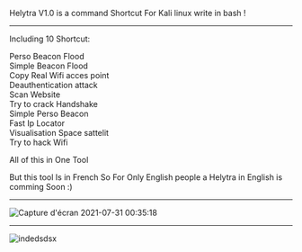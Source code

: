  Helytra V1.0 is a command Shortcut For Kali linux write in bash !
_________________________________________________________________

Including 10 Shortcut:

Perso Beacon Flood                    
Simple Beacon Flood                    
Copy Real Wifi acces point                    
Deauthentication attack                    
Scan Website                    
Try to crack Handshake                    
Simple Perso Beacon                    
Fast Ip Locator                    
Visualisation Space sattelit                     
Try to hack Wifi                    

All of this in One Tool

But this tool Is in French So For Only English people a Helytra in English is comming Soon :)
_________________________________________________________________

![Capture d'écran 2021-07-31 00:35:18](https://user-images.githubusercontent.com/64088838/127719381-f0f196f4-fae8-40d4-997e-88f7ca9f52e2.png)
_________________________________________________________________

![indedsdsx](https://user-images.githubusercontent.com/64088838/127719507-a19bee19-9af5-4d00-8522-dda7939b194d.png)

